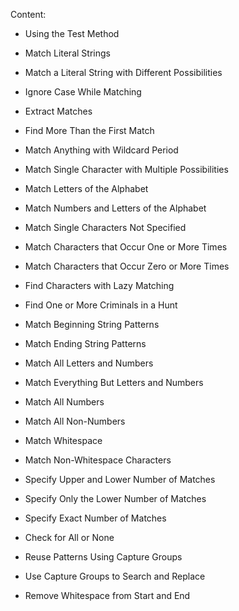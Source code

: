 Content:

* Using the Test Method

* Match Literal Strings

* Match a Literal String with Different Possibilities

* Ignore Case While Matching

* Extract Matches

* Find More Than the First Match

* Match Anything with Wildcard Period

* Match Single Character with Multiple Possibilities

* Match Letters of the Alphabet

* Match Numbers and Letters of the Alphabet

* Match Single Characters Not Specified

* Match Characters that Occur One or More Times

* Match Characters that Occur Zero or More Times

* Find Characters with Lazy Matching

* Find One or More Criminals in a Hunt

* Match Beginning String Patterns

* Match Ending String Patterns

* Match All Letters and Numbers

* Match Everything But Letters and Numbers

* Match All Numbers

* Match All Non-Numbers

* Match Whitespace

* Match Non-Whitespace Characters

* Specify Upper and Lower Number of Matches

* Specify Only the Lower Number of Matches

* Specify Exact Number of Matches

* Check for All or None

* Reuse Patterns Using Capture Groups

* Use Capture Groups to Search and Replace

* Remove Whitespace from Start and End